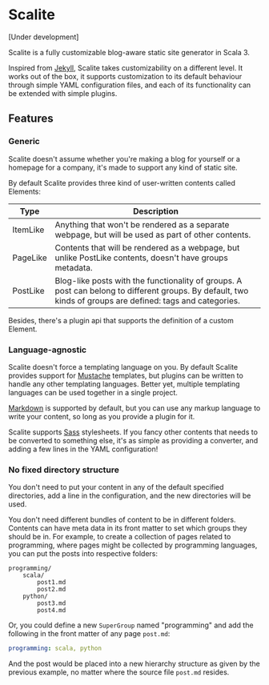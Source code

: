 # Scalite

[Under development]

Scalite is a fully customizable blog-aware static site generator in Scala 3. 

Inspired from [Jekyll][jekyll], Scalite takes customizability on a different level. It
works out of the box, it supports customization to its default behaviour through simple
YAML configuration files, and each of its functionality can be extended with simple
plugins.

## Features

### Generic

Scalite doesn't assume whether you're making a blog for yourself or a homepage for a
company, it's made to support any kind of static site. 

By default Scalite provides three kind of user-written contents called Elements:

| Type     | Description |
|----------|-------------|
| ItemLike | Anything that won't be rendered as a separate webpage, but will be used as part of other contents. |
| PageLike | Contents that will be rendered as a webpage, but unlike PostLike contents, doesn't have groups metadata. |
| PostLike | Blog-like posts with the functionality of groups. A post can belong to different groups. By default, two kinds of groups are defined: tags and categories. |

Besides, there's a plugin api that supports the definition of a custom Element.

### Language-agnostic

Scalite doesn't force a templating language on you. By default Scalite provides support
for [Mustache][mustache] templates, but plugins can be written to handle any other
templating languages. Better yet, multiple templating languages can be used together in
a single project.

[Markdown][markdown] is supported by default, but you can use any markup language to
write your content, so long as you provide a plugin for it. 

Scalite supports [Sass][sass] stylesheets. If you fancy other contents that needs to be
converted to something else, it's as simple as providing a converter, and adding a few
lines in the YAML configuration!

### No fixed directory structure

You don't need to put your content in any of the default specified directories, add a
line in the configuration, and the new directories will be used.

You don't need different bundles of content to be in different folders. Contents can
have meta data in its front matter to set which groups they should be in. For example,
to create a collection of pages related to programming, where pages might be collected
by programming languages, you can put the posts into respective folders:

```
programming/
    scala/ 
        post1.md
        post2.md
    python/
        post3.md
        post4.md
```
Or, you could define a new `SuperGroup` named "programming" and add the following in
the front matter of any page `post.md`:
``` yaml
programming: scala, python
```
And the post would be placed into a new hierarchy structure as given by the previous
example, no matter where the source file `post.md` resides.



[jekyll]: https://jekyllrb.com/
[mustache]: https://mustache.github.io/
[markdown]: https://www.markdownguide.org/
[sass]: https://sass-lang.com/
